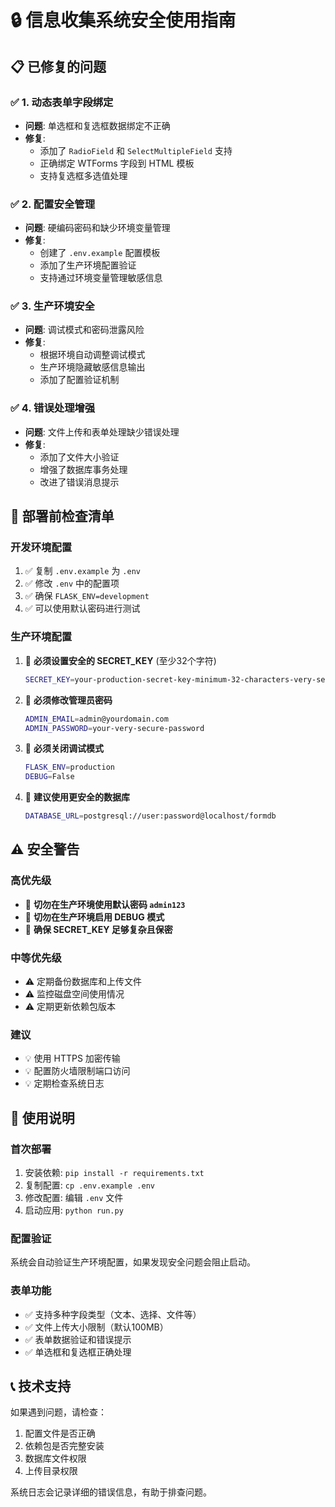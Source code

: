# 🔒 信息收集系统安全使用指南

## 📋 已修复的问题

### ✅ 1. 动态表单字段绑定
- **问题**: 单选框和复选框数据绑定不正确
- **修复**: 
  - 添加了 `RadioField` 和 `SelectMultipleField` 支持
  - 正确绑定 WTForms 字段到 HTML 模板
  - 支持复选框多选值处理

### ✅ 2. 配置安全管理
- **问题**: 硬编码密码和缺少环境变量管理
- **修复**:
  - 创建了 `.env.example` 配置模板
  - 添加了生产环境配置验证
  - 支持通过环境变量管理敏感信息

### ✅ 3. 生产环境安全
- **问题**: 调试模式和密码泄露风险
- **修复**:
  - 根据环境自动调整调试模式
  - 生产环境隐藏敏感信息输出
  - 添加了配置验证机制

### ✅ 4. 错误处理增强
- **问题**: 文件上传和表单处理缺少错误处理
- **修复**:
  - 添加了文件大小验证
  - 增强了数据库事务处理
  - 改进了错误消息提示

## 🚀 部署前检查清单

### 开发环境配置
1. ✅ 复制 `.env.example` 为 `.env`
2. ✅ 修改 `.env` 中的配置项
3. ✅ 确保 `FLASK_ENV=development`
4. ✅ 可以使用默认密码进行测试

### 生产环境配置
1. 🔐 **必须设置安全的 SECRET_KEY** (至少32个字符)
   ```bash
   SECRET_KEY=your-production-secret-key-minimum-32-characters-very-secure
   ```

2. 🔐 **必须修改管理员密码**
   ```bash
   ADMIN_EMAIL=admin@yourdomain.com
   ADMIN_PASSWORD=your-very-secure-password
   ```

3. 🔐 **必须关闭调试模式**
   ```bash
   FLASK_ENV=production
   DEBUG=False
   ```

4. 🔐 **建议使用更安全的数据库**
   ```bash
   DATABASE_URL=postgresql://user:password@localhost/formdb
   ```

## ⚠️ 安全警告

### 高优先级
- 🚨 **切勿在生产环境使用默认密码 `admin123`**
- 🚨 **切勿在生产环境启用 DEBUG 模式**
- 🚨 **确保 SECRET_KEY 足够复杂且保密**

### 中等优先级
- ⚠️ 定期备份数据库和上传文件
- ⚠️ 监控磁盘空间使用情况
- ⚠️ 定期更新依赖包版本

### 建议
- 💡 使用 HTTPS 加密传输
- 💡 配置防火墙限制端口访问
- 💡 定期检查系统日志

## 🔧 使用说明

### 首次部署
1. 安装依赖: `pip install -r requirements.txt`
2. 复制配置: `cp .env.example .env`
3. 修改配置: 编辑 `.env` 文件
4. 启动应用: `python run.py`

### 配置验证
系统会自动验证生产环境配置，如果发现安全问题会阻止启动。

### 表单功能
- ✅ 支持多种字段类型（文本、选择、文件等）
- ✅ 文件上传大小限制（默认100MB）
- ✅ 表单数据验证和错误提示
- ✅ 单选框和复选框正确处理

## 📞 技术支持

如果遇到问题，请检查：
1. 配置文件是否正确
2. 依赖包是否完整安装
3. 数据库文件权限
4. 上传目录权限

系统日志会记录详细的错误信息，有助于排查问题。